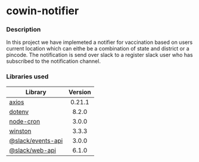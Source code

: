 # cowin-notifier

### Description

In this project we have implemeted a notifier for vaccination based on users current location which can eithe be a combination of state and district or a pincode. The notification is send over slack to a register slack user who has subscribed to the notification channel.

### Libraries used

|Library|Version|
|-------|:-----:|
|[axios](https://www.npmjs.com/package/axios)|0.21.1|
|[dotenv](https://www.npmjs.com/package/dotenv)|8.2.0|
|[node-cron](https://www.npmjs.com/package/node-cron)|3.0.0|
|[winston](https://www.npmjs.com/package/winston)|3.3.3|
|[@slack/events-api](https://slack.dev/node-slack-sdk/events-api)|3.0.0|
|[@slack/web-api](https://api.slack.com/web)|6.1.0|

